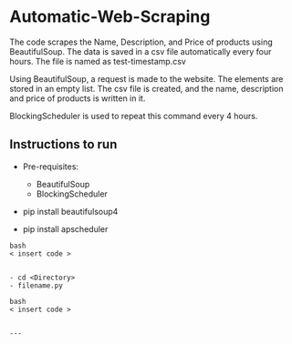 # Automatic-Web-Scraping

The code scrapes the Name, Description, and Price of products using BeautifulSoup. 
The data is saved in a csv file automatically every four hours. 
The file is named as test-timestamp.csv

Using BeautifulSoup, a request is made to the website. 
The elements are stored in an empty list.
The csv file is created, and the name, description and price of products is written in it. 

BlockingScheduler is used to repeat this command every 4 hours. 

## Instructions to run

- Pre-requisites:

  - BeautifulSoup
  - BlockingScheduler 

- pip install beautifulsoup4
- pip install apscheduler
```
bash
< insert code >


- cd <Directory>
- filename.py

bash
< insert code >


---
```
